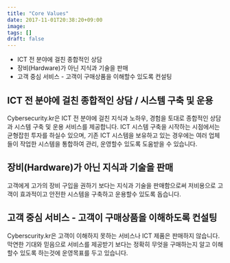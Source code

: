 ```yaml
---
title: "Core Values"
date: 2017-11-01T20:38:20+09:00
image: 
tags: []
draft: false
---
```

* ICT 전 분야에 걸친 종합적인 상담
* 장비(Hardware)가 아닌 지식과 기술을 판매
* 고객 중심 서비스 - 고객이 구매상품을 이해할수 있도록 컨설팅

<!--more-->
## ICT 전 분야에 걸친 종합적인 상담 / 시스템 구축 및 운용

Cybersecurity.kr은 ICT 전 분야에 걸친 지식과 노하우, 경험을 토대로 종합적인 상담과 시스템 구축 및 운용 서비스를 제공합니다. ICT 시스템 구축을 시작하는 시점에서는 균형잡힌 투자를 하실수 있으며, 기존 ICT 시스템을 보유하고 있는 경우에는 여러 업체들이 작업한 시스템을 통합하여 관리, 운영할수 있도록 도움받을 수 있습니다.

## 장비(Hardware)가 아닌 지식과 기술을 판매

고객에게 고가의 장비 구입을 권하기 보다는 지식과 기술을 판매함으로써 저비용으로 고객이 효과적이고 안전한 시스템을 구축하고 운용할수 있도록 돕습니다.

## 고객 중심 서비스 - 고객이 구매상품을 이해하도록 컨설팅

Cyberscurity.kr은 고객이 이해하지 못하는 서비스나 ICT 제품은 판매하지 않습니다. 막연한 기대와 믿음으로 서비스를 제공받기 보다는 정확히 무엇을 구매하는지 알고 이해할수 있도록 하는것에 운영목표를 두고 있습니다.
